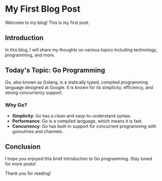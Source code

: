 # My First Blog Post

Welcome to my blog! This is my first post.

## Introduction

In this blog, I will share my thoughts on various topics including technology, programming, and more.

## Today's Topic: Go Programming

Go, also known as Golang, is a statically typed, compiled programming language designed at Google. It is known for its simplicity, efficiency, and strong concurrency support.

### Why Go?

- **Simplicity**: Go has a clean and easy-to-understand syntax.
- **Performance**: Go is a compiled language, which means it is fast.
- **Concurrency**: Go has built-in support for concurrent programming with goroutines and channels.

## Conclusion

I hope you enjoyed this brief introduction to Go programming. Stay tuned for more posts!

Thank you for reading!